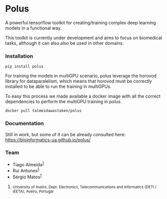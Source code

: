 # Polus

A powerful tensorflow toolkit for creating/training complex deep learning models in a functional way.

This toolkit is currently under development and aims to focus on biomedical tasks, although it can also also be used in other domains.

### Installation

```
pip install polus
```

For training the models in multiGPU scenario, polus leverage the horovod library for dataparalelism, which means that horovod must be
correctly installed to be able to run the training in multiGPUs.

To easy this process we made available a docker image with all the correct dependencies to perform the multiGPU training in polus.

```
docker pull talmeidawastaken/polus
```

### Documentation

Still in work, but some of it can be already consulted here: https://bioinformatics-ua.github.io/polus/

### Team
  * Tiago Almeida<sup id="a1">[1](#f1)</sup>
  * Rui Antunes<sup id="a1">[1](#f1)</sup>
  * Sérgio Matos<sup id="a1">[1](#f1)</sup>

1. <small id="f1"> University of Aveiro, Dept. Electronics, Telecommunications and Informatics (DETI / IEETA), Aveiro, Portugal </small>